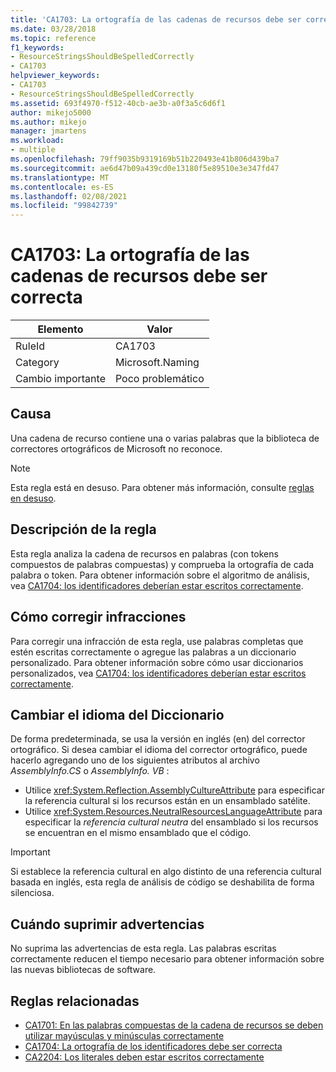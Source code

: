 ```yaml
---
title: 'CA1703: La ortografía de las cadenas de recursos debe ser correcta'
ms.date: 03/28/2018
ms.topic: reference
f1_keywords:
- ResourceStringsShouldBeSpelledCorrectly
- CA1703
helpviewer_keywords:
- CA1703
- ResourceStringsShouldBeSpelledCorrectly
ms.assetid: 693f4970-f512-40cb-ae3b-a0f3a5c6d6f1
author: mikejo5000
ms.author: mikejo
manager: jmartens
ms.workload:
- multiple
ms.openlocfilehash: 79ff9035b9319169b51b220493e41b806d439ba7
ms.sourcegitcommit: ae6d47b09a439cd0e13180f5e89510e3e347fd47
ms.translationtype: MT
ms.contentlocale: es-ES
ms.lasthandoff: 02/08/2021
ms.locfileid: "99842739"
---
```

# <a name="ca1703-resource-strings-should-be-spelled-correctly"></a>CA1703: La ortografía de las cadenas de recursos debe ser correcta

|Elemento|Valor|
|-|-|
|RuleId|CA1703|
|Category|Microsoft.Naming|
|Cambio importante|Poco problemático|

## <a name="cause"></a>Causa
Una cadena de recurso contiene una o varias palabras que la biblioteca de correctores ortográficos de Microsoft no reconoce.

> [!NOTE]
> Esta regla está en desuso. Para obtener más información, consulte [reglas en desuso](fxcop-unported-deprecated-rules.md).

## <a name="rule-description"></a>Descripción de la regla

Esta regla analiza la cadena de recursos en palabras (con tokens compuestos de palabras compuestas) y comprueba la ortografía de cada palabra o token. Para obtener información sobre el algoritmo de análisis, vea [CA1704: los identificadores deberían estar escritos correctamente](../code-quality/ca1704.md).

## <a name="how-to-fix-violations"></a>Cómo corregir infracciones

Para corregir una infracción de esta regla, use palabras completas que estén escritas correctamente o agregue las palabras a un diccionario personalizado. Para obtener información sobre cómo usar diccionarios personalizados, vea [CA1704: los identificadores deberían estar escritos correctamente](../code-quality/ca1704.md).

## <a name="change-the-dictionary-language"></a>Cambiar el idioma del Diccionario

De forma predeterminada, se usa la versión en inglés (en) del corrector ortográfico. Si desea cambiar el idioma del corrector ortográfico, puede hacerlo agregando uno de los siguientes atributos al archivo *AssemblyInfo.CS* o *AssemblyInfo. VB* :

- Utilice <xref:System.Reflection.AssemblyCultureAttribute> para especificar la referencia cultural si los recursos están en un ensamblado satélite.
- Utilice <xref:System.Resources.NeutralResourcesLanguageAttribute> para especificar la *referencia cultural neutra* del ensamblado si los recursos se encuentran en el mismo ensamblado que el código.

> [!IMPORTANT]
> Si establece la referencia cultural en algo distinto de una referencia cultural basada en inglés, esta regla de análisis de código se deshabilita de forma silenciosa.

## <a name="when-to-suppress-warnings"></a>Cuándo suprimir advertencias

No suprima las advertencias de esta regla. Las palabras escritas correctamente reducen el tiempo necesario para obtener información sobre las nuevas bibliotecas de software.

## <a name="related-rules"></a>Reglas relacionadas

- [CA1701: En las palabras compuestas de la cadena de recursos se deben utilizar mayúsculas y minúsculas correctamente](../code-quality/ca1701.md)
- [CA1704: La ortografía de los identificadores debe ser correcta](../code-quality/ca1704.md)
- [CA2204: Los literales deben estar escritos correctamente](../code-quality/ca2204.md)

